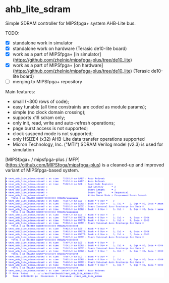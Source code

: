 # ahb_lite_sdram
Simple SDRAM controller for MIPSfpga+ system AHB-Lite bus.

TODO:
- [x] standalone work in simulator
- [x] standalone work on hardware (Terasic de10-lite board)
- [x] work as a part of MIPSfpga+ [in simulator] (https://github.com/zhelnio/mipsfpga-plus/tree/de10_lite)
- [x] work as a part of MIPSfpga+ [on hardware] (https://github.com/zhelnio/mipsfpga-plus/tree/de10_lite) (Terasic de10-lite board)
- [ ] merging to MIPSfpga+ repository

Main features:
- small (~300 rows of code);
- easy tunable (all time constraints are coded as module params);
- simple  (no clock domain crossing);
- supports x16 sdram only;
- only init, read, write and auto-refresh operations;
- page burst access is not supported;
- clock suspend mode is not supported;
- only HSIZE4 (x32) AHB-Lite data transfer operations supported
- Micron Technology, Inc. ("MTI") SDRAM Verilog model (v2.3) is used for simulation

[MIPSfpga+ / mipsfpga-plus / MFP] (https://github.com/MIPSfpga/mipsfpga-plus) is a cleaned-up and improved variant of MIPSfpga-based system.

![Alt text](/readme/simulation_log.png?raw=true "log")
